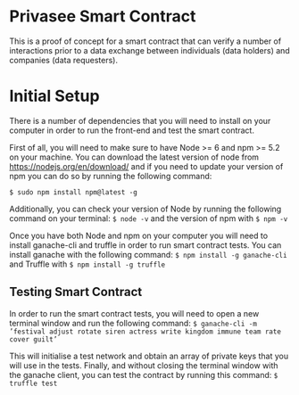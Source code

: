# Privasee Smart Contract

This is a proof of concept for a smart contract that can verify a number of interactions prior to a data exchange between individuals (data holders) and companies (data requesters).

# Initial Setup

There is a number of dependencies that you will need to install on your computer in order to run the
front-end and test the smart contract.

First of all, you will need to make sure to have Node >= 6 and npm >= 5.2 on your machine.
You can download the latest version of node from https://nodejs.org/en/download/ and if you need
to update your version of npm you can do so by running the following command:

`$ sudo npm install npm@latest -g`

Additionally, you can check your version of Node by running the following command on your terminal:
`$ node -v`
and the version of npm with
`$ npm -v`

Once you have both Node and npm on your computer you will need to install ganache-cli and truffle
in order to run smart contract tests. You can install ganache with the following command:
`$ npm install -g ganache-cli`
and Truffle with
`$ npm install -g truffle`

## Testing Smart Contract

In order to run the smart contract tests, you will need to open a new terminal window and run the
following command:
`$ ganache-cli -m ’festival adjust rotate siren actress write kingdom immune team rate cover guilt’`

This will initialise a test network and obtain an array of private keys that you will use in the tests.
Finally, and without closing the terminal window with the ganache client, you can test the contract by
running this command:
`$ truffle test`
